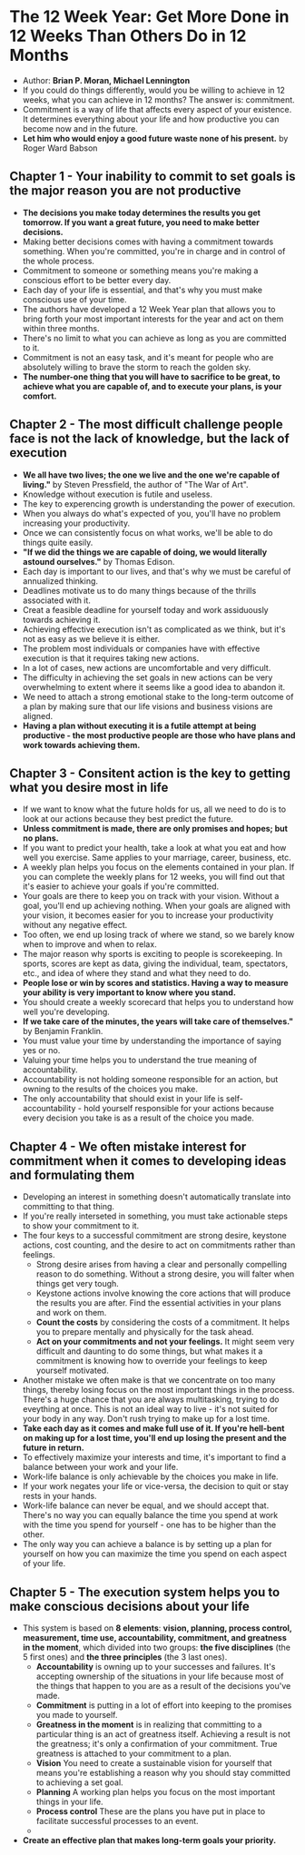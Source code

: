 # The 12 Week Year: Get More Done in 12 Weeks Than Others Do in 12 Months
- Author: **Brian P. Moran, Michael Lennington**
- If you could do things differently, would you be willing to achieve in 12 weeks, what you can achieve in 12 months? The answer is: commitment.
- Commitment is a way of life that affects every aspect of your existence. It determines everything about your life and how productive you can become now and in the future.
- **Let him who would enjoy a good future waste none of his present.** by Roger Ward Babson

## Chapter 1 - Your inability to commit to set goals is the major reason you are not productive
- **The decisions you make today determines the results you get tomorrow. If you want a great future, you need to make better decisions.**
- Making better decisions comes with having a commitment towards something. When you're committed, you're in charge and in control of the whole process. 
- Commitment to someone or something means you're making a conscious effort to be better every day.
- Each day of your life is essential, and that's why you must make conscious use of your time.
- The authors have developed a 12 Week Year plan that allows you to bring forth your most important interests for the year and act on them within three months.
- There's no limit to what you can achieve as long as you are committed to it.
- Commitment is not an easy task, and it's meant for people who are absolutely willing to brave the storm to reach the golden sky.
- **The number-one thing that you will have to sacrifice to be great, to achieve what you are capable of, and to execute your plans, is your comfort.**

## Chapter 2 - The most difficult challenge people face is not the lack of knowledge, but the lack of execution
- **We all have two lives; the one we live and the one we're capable of living."** by Steven Pressfield, the author of "The War of Art".
- Knowledge without execution is futile and useless.
- The key to experencing growth is understanding the power of execution.
- When you always do what's expected of you, you'll have no problem increasing your productivity.
- Once we can consistently focus on what works, we'll be able to do things quite easily.
- **"If we did the things we are capable of doing, we would literally astound ourselves."** by Thomas Edison.
- Each day is important to our lives, and that's why we must be careful of annualized thinking.
- Deadlines motivate us to do many things because of the thrills associated with it.
- Creat a feasible deadline for yourself today and work assiduously towards achieving it.
- Achieving effective execution isn't as complicated as we think, but it's not as easy as we believe it is either.
- The problem most individuals or companies have with effective execution is that it requires taking new actions.
- In a lot of cases, new actions are uncomfortable and very difficult.
- The difficulty in achieving the set goals in new actions can be very overwhelming to extent where it seems like a good idea to abandon it.
- We need to attach a strong emotional stake to the long-term outcome of a plan by making sure that our life visions and business visions are aligned.
- **Having a plan without executing it is a futile attempt at being productive - the most productive people are those who have plans and work towards achieving them.**

## Chapter 3 - Consitent action is the key to getting what you desire most in life
- If we want to know what the future holds for us, all we need to do is to look at our actions because they best predict the future.
- **Unless commitment is made, there are only promises and hopes; but no plans.**
- If you want to predict your health, take a look at what you eat and how well you exercise. Same applies to your marriage, career, business, etc.
- A weekly plan helps you focus on the elements contained in your plan. If you can complete the weekly plans for 12 weeks, you will find out that it's easier to achieve your goals if you're committed.
- Your goals are there to keep you on track with your vision. Without a goal, you'll end up achieving nothing. When your goals are aligned with your vision, it becomes easier for you to increase your productivity without any negative effect.
- Too often, we end up losing track of where we stand, so we barely know when to improve and when to relax.
- The major reason why sports is exciting to people is scorekeeping. In sports, scores are kept as data, giving the individual, team, spectators, etc., and idea of where they stand and what they need to do.
- **People lose or win by scores and statistics. Having a way to measure your ability is very important to know where you stand.**
- You should create a weekly scorecard that helps you to understand how well you're developing.
- **If we take care of the minutes, the years will take care of themselves."** by Benjamin Franklin.
- You must value your time by understanding the importance of saying yes or no.
- Valuing your time helps you to understand the true meaning of accountability.
- Accountability is not holding someone responsible for an action, but owning to the results of the choices you make.
- The only accountability that should exist in your life is self-accountability - hold yourself responsible for your actions because every decision you take is as a result of the choice you made.

## Chapter 4 - We often mistake interest for commitment when it comes to developing ideas and formulating them
- Developing an interest in something doesn't automatically translate into committing to that thing.
- If you're really interseted in something, you must take actionable steps to show your commitment to it.
- The four keys to a successful commitment are strong desire, keystone actions, cost counting, and the desire to act on commitments rather than feelings.
  + Strong desire arises from having a clear and personally compelling reason to do something. Without a strong desire, you will falter when things get very tough.
  + Keystone actions involve knowing the core actions that will produce the results you are after. Find the essential activities in your plans and work on them.
  + **Count the costs** by considering the costs of a commitment. It helps you to prepare mentally and physically for the task ahead.
  + **Act on your commitments and not your feelings.** It might seem very difficult and daunting to do some things, but what makes it a commitment is knowing how to override your feelings to keep yourself motivated.
- Another mistake we often make is that we concentrate on too many things, thereby losing focus on the most important things in the process. There's a huge chance that you are always multitasking, trying to do eveything at once. This is not an ideal way to live - it's not suited for your body in any way. Don't rush trying to make up for a lost time.
- **Take each day as it comes and make full use of it. If you're hell-bent on making up for a lost time, you'll end up losing the present and the future in return.**
- To effectively maximize your interests and time, it's important to find a balance between your work and your life.
- Work-life balance is only achievable by the choices you make in life.
- If your work negates your life or vice-versa, the decision to quit or stay rests in your hands.
- Work-life balance can never be equal, and we should accept that. There's no way you can equally balance the time you spend at work with the time you spend for yourself - one has to be higher than the other.
- The only way you can achieve a balance is by setting up a plan for yourself on how you can maximize the time you spend on each aspect of your life.

## Chapter 5 - The execution system helps you to make conscious decisions about your life
- This system is based on **8 elements**: **vision, planning, process control, measurement, time use, accountability, commitment, and greatness in the moment**, which divided into two groups: **the five disciplines** (the 5 first ones) and **the three principles** (the 3 last ones).
  + **Accountability** is owning up to your successes and failures. It's accepting ownership of the situations in your life because most of the things that happen to you are as a result of the decisions you've made.
  + **Commitment** is putting in a lot of effort into keeping to the promises you made to yourself.
  + **Greatness in the moment** is in realizing that committing to a particular thing is an act of greatness itself. Achieving a result is not the greatness; it's only a confirmation of your commitment. True greatness is attached to your commitment to a plan.
  + **Vision** You need to create a sustainable vision for yourself that means you're establishing a reason why you should stay committed to achieving a set goal.
  + **Planning** A working plan helps you focus on the most important things in your life.
  + **Process control** These are the plans you have put in place to facilitate successful processes to an event.
  + 
- **Create an effective plan that makes long-term goals your priority.**


